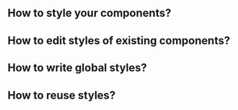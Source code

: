 ## How to style your components?

## How to edit styles of existing components?

## How to write global styles?

## How to reuse styles?
